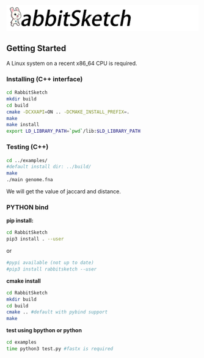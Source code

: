 ![RabbitSketch](sketch.png)

## Getting Started

A Linux system on a recent x86_64 CPU is required.

### Installing (C++ interface) 


```bash
cd RabbitSketch
mkdir build
cd build
cmake -DCXXAPI=ON .. -DCMAKE_INSTALL_PREFIX=.
make
make install
export LD_LIBRARY_PATH=`pwd`/lib:$LD_LIBRARY_PATH
```


### Testing (C++)

```bash
cd ../examples/
#default install dir: ../build/
make 
./main genome.fna
```

We will get the value of jaccard and distance.

### PYTHON bind
**pip install:**
```bash
cd RabbitSketch
pip3 install . --user
```
or
```bash
#pypi available (not up to date)
#pip3 install rabbitsketch --user
```
**cmake install**
```bash
cd RabbitSketch
mkdir build
cd build
cmake .. #default with pybind support
make
```
**test using bpython or python**
```bash
cd examples
time python3 test.py #fastx is required
```
